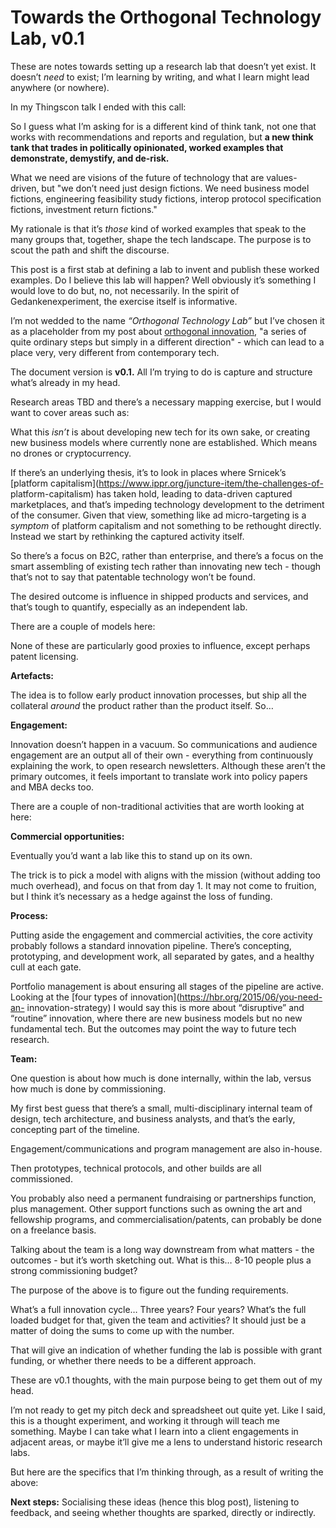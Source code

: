 # Towards the Orthogonal Technology Lab, v0.1

These are notes towards setting up a research lab that doesn’t yet exist. It
doesn’t _need_ to exist; I’m learning by writing, and what I learn might lead
anywhere (or nowhere).

In my Thingscon talk I ended with this call:

So I guess what I’m asking for is a different kind of think tank, not one that
works with recommendations and reports and regulation, but **a new think tank
that trades in politically opinionated, worked examples that demonstrate,
demystify, and de-risk.**

What we need are visions of the future of technology that are values-driven,
but "we don’t need just design fictions. We need business model fictions,
engineering feasibility study fictions, interop protocol specification
fictions, investment return fictions."

My rationale is that it’s _those_ kind of worked examples that speak to the
many groups that, together, shape the tech landscape. The purpose is to scout
the path and shift the discourse.

This post is a first stab at defining a lab to invent and publish these worked
examples. Do I believe this lab will happen? Well obviously it’s something I
would love to do but, no, not necessarily. In the spirit of
Gedankenexperiment, the exercise itself is informative.

I’m not wedded to the name _“Orthogonal Technology Lab”_ but I’ve chosen it as
a placeholder from my post about [orthogonal
innovation](/home/2020/10/07/orthogonal), "a series of quite ordinary steps
but simply in a different direction" \- which can lead to a place very, very
different from contemporary tech.

The document version is **v0.1.** All I’m trying to do is capture and
structure what’s already in my head.

Research areas TBD and there’s a necessary mapping exercise, but I would want
to cover areas such as:

What this _isn’t_ is about developing new tech for its own sake, or creating
new business models where currently none are established. Which means no
drones or cryptocurrency.

If there’s an underlying thesis, it’s to look in places where Srnicek’s
[platform capitalism](https://www.ippr.org/juncture-item/the-challenges-of-
platform-capitalism) has taken hold, leading to data-driven captured
marketplaces, and that’s impeding technology development to the detriment of
the consumer. Given that view, something like ad micro-targeting is a
_symptom_ of platform capitalism and not something to be rethought directly.
Instead we start by rethinking the captured activity itself.

So there’s a focus on B2C, rather than enterprise, and there’s a focus on the
smart assembling of existing tech rather than innovating new tech - though
that’s not to say that patentable technology won’t be found.

The desired outcome is influence in shipped products and services, and that’s
tough to quantify, especially as an independent lab.

There are a couple of models here:

None of these are particularly good proxies to influence, except perhaps
patent licensing.

**Artefacts:**

The idea is to follow early product innovation processes, but ship all the
collateral _around_ the product rather than the product itself. So…

**Engagement:**

Innovation doesn’t happen in a vacuum. So communications and audience
engagement are an output all of their own - everything from continuously
explaining the work, to open research newsletters. Although these aren’t the
primary outcomes, it feels important to translate work into policy papers and
MBA decks too.

There are a couple of non-traditional activities that are worth looking at
here:

**Commercial opportunities:**

Eventually you’d want a lab like this to stand up on its own.

The trick is to pick a model with aligns with the mission (without adding too
much overhead), and focus on that from day 1. It may not come to fruition, but
I think it’s necessary as a hedge against the loss of funding.

**Process:**

Putting aside the engagement and commercial activities, the core activity
probably follows a standard innovation pipeline. There’s concepting,
prototyping, and development work, all separated by gates, and a healthy cull
at each gate.

Portfolio management is about ensuring all stages of the pipeline are active.
Looking at the [four types of innovation](https://hbr.org/2015/06/you-need-an-
innovation-strategy) I would say this is more about “disruptive” and “routine”
innovation, where there are new business models but no new fundamental tech.
But the outcomes may point the way to future tech research.

**Team:**

One question is about how much is done internally, within the lab, versus how
much is done by commissioning.

My first best guess that there’s a small, multi-disciplinary internal team of
design, tech architecture, and business analysts, and that’s the early,
concepting part of the timeline.

Engagement/communications and program management are also in-house.

Then prototypes, technical protocols, and other builds are all commissioned.

You probably also need a permanent fundraising or partnerships function, plus
management. Other support functions such as owning the art and fellowship
programs, and commercialisation/patents, can probably be done on a freelance
basis.

Talking about the team is a long way downstream from what matters - the
outcomes - but it’s worth sketching out. What is this… 8-10 people plus a
strong commissioning budget?

The purpose of the above is to figure out the funding requirements.

What’s a full innovation cycle… Three years? Four years? What’s the full
loaded budget for that, given the team and activities? It should just be a
matter of doing the sums to come up with the number.

That will give an indication of whether funding the lab is possible with grant
funding, or whether there needs to be a different approach.

These are v0.1 thoughts, with the main purpose being to get them out of my
head.

I’m not ready to get my pitch deck and spreadsheet out quite yet. Like I said,
this is a thought experiment, and working it through will teach me something.
Maybe I can take what I learn into a client engagements in adjacent areas, or
maybe it’ll give me a lens to understand historic research labs.

But here are the specifics that I’m thinking through, as a result of writing
the above:

**Next steps:** Socialising these ideas (hence this blog post), listening to
feedback, and seeing whether thoughts are sparked, directly or indirectly.
